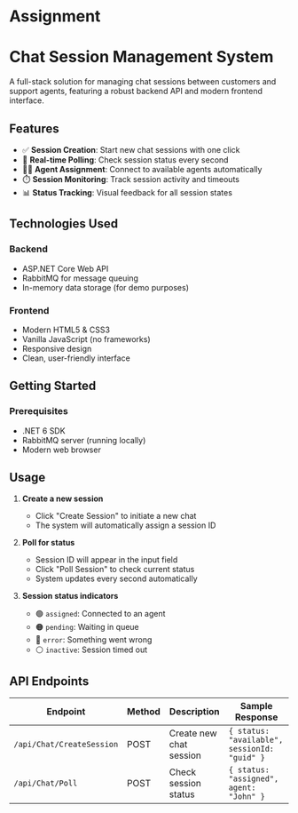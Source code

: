# Assignment

# Chat Session Management System

A full-stack solution for managing chat sessions between customers and support agents, featuring a robust backend API and modern frontend interface.

## Features

- ✅ **Session Creation**: Start new chat sessions with one click
- 🔄 **Real-time Polling**: Check session status every second
- 🧑‍💻 **Agent Assignment**: Connect to available agents automatically
- ⏱️ **Session Monitoring**: Track session activity and timeouts
- 📊 **Status Tracking**: Visual feedback for all session states

## Technologies Used

### Backend
- ASP.NET Core Web API
- RabbitMQ for message queuing
- In-memory data storage (for demo purposes)

### Frontend
- Modern HTML5 & CSS3
- Vanilla JavaScript (no frameworks)
- Responsive design
- Clean, user-friendly interface

## Getting Started

### Prerequisites
- .NET 6 SDK
- RabbitMQ server (running locally)
- Modern web browser

## Usage

1. **Create a new session**
   - Click "Create Session" to initiate a new chat
   - The system will automatically assign a session ID

2. **Poll for status**
   - Session ID will appear in the input field
   - Click "Poll Session" to check current status
   - System updates every second automatically

3. **Session status indicators**
   - 🟢 `assigned`: Connected to an agent
   - 🟠 `pending`: Waiting in queue
   - 🔴 `error`: Something went wrong
   - ⚪ `inactive`: Session timed out


## API Endpoints

| Endpoint | Method | Description | Sample Response |
|----------|--------|-------------|-----------------|
| `/api/Chat/CreateSession` | POST | Create new chat session | `{ status: "available", sessionId: "guid" }` |
| `/api/Chat/Poll` | POST | Check session status | `{ status: "assigned", agent: "John" }` |



